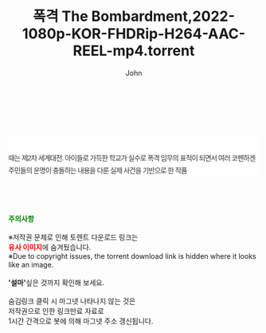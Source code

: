 ﻿---
layout: post
title:  "폭격 The Bombardment,2022-1080p-KOR-FHDRip-H264-AAC-REEL-mp4.torrent"
author: John
categories: [ 영화 ]
tags: [  ]
image:  
description: "폭격 The Bombardment,2022-1080p-KOR-FHDRip-H264-AAC-REEL-mp4 torrent 정보 공유"
toc: true
toc_sticky: true
---

<br>
<div class="view-img">
<a class="view_image" href="http://torrentmobile61.com/bbs/view_image.php?fn=%2Fdata%2Ffile%2Fmovie%2F3735183265_Oy0xCoGJ_bcd0a56df4415ad5f708fcbff9028f51878ebfc4.jpg" target="_blank"><img alt="" class="img-tag" content="http://torrentmobile61.com/data/file/movie/3735183265_Oy0xCoGJ_bcd0a56df4415ad5f708fcbff9028f51878ebfc4.jpg" itemprop="image" src="http://torrentmobile61.com/data/file/movie/3735183265_Oy0xCoGJ_bcd0a56df4415ad5f708fcbff9028f51878ebfc4.jpg"/></a><a class="view_image" href="http://torrentmobile61.com/bbs/view_image.php?fn=%2Fdata%2Ffile%2Fmovie%2F3735183265_R7j4qLeU_e08a8aec38e1a03545e99d84510cdfddd4b3b12a.jpg" target="_blank"><img alt="" class="img-tag" content="http://torrentmobile61.com/data/file/movie/3735183265_R7j4qLeU_e08a8aec38e1a03545e99d84510cdfddd4b3b12a.jpg" itemprop="image" src="http://torrentmobile61.com/data/file/movie/3735183265_R7j4qLeU_e08a8aec38e1a03545e99d84510cdfddd4b3b12a.jpg"/></a></div><div class="view-content" itemprop="description">
<p><br/></p><div class="title_area" style="margin:0px 0px 9px;padding:0px;list-style:none;font-family:'나눔고딕', NanumGothic, '돋움', Dotum, Helvetica, 'AppleSDGothicNeo-Medium', AppleGothic, sans-serif;height:30px;float:none;background-color:rgb(255,255,255);"><h4 class="h_story" style="margin:5px 10px 0px 0px;padding:0px;list-style:none;font-family:'돋움', sans-serif;height:18px;width:49px;background:url(&quot;https://ssl.pstatic.net/static/movie/2020/10/h_tx_sp5.png&quot;) no-repeat 0px -17px;float:left;"><strong class="blind" style="margin:0px;padding:0px;list-style:none;font-size:0px;font-family:inherit;color:inherit;width:1px;height:1px;line-height:0;">줄거리</strong></h4></div><p class="con_tx" style="margin-top:-7px;margin-bottom:-6px;list-style:none;font-size:14px;font-family:'나눔고딕', NanumGothic, '돋움', Dotum, Helvetica, 'AppleSDGothicNeo-Medium', AppleGothic, sans-serif;color:rgb(51,51,51);background-image:url(&quot;https://ssl.pstatic.net/static/movie/2014/01/blank.gif&quot;);letter-spacing:-1px;line-height:25px;background-color:rgb(255,255,255);">때는 제2차 세계대전. 아이들로 가득한 학교가 실수로 폭격 임무의 표적이 되면서 여러 코펜하겐 주민들의 운명이 충돌하는 내용을 다룬 실제 사건을 기반으로 한 작품</p> </div>
    
<br><br><br>
<p data-ke-size="size16"><b><span style="color: green;">주의사항</span></b><br /><br />※저작권 문제로 인해 토렌트 다운로드 링크는<br /><b><span style="color: red;">유사 이미지</span></b>에 숨겨뒀습니다.<br />※Due to copyright issues, the torrent download link is hidden where it looks like an image.<br /><br /><b>'설마'</b>싶은 것까지 확인해 보세요.<br /><br />숨김링크 클릭 시 마그넷 나타나지 않는 것은<br />저작권으로 인한 링크만료 자료로<br />1시간 간격으로 봇에 의해 마그넷 주소 갱신됩니다.</p>
